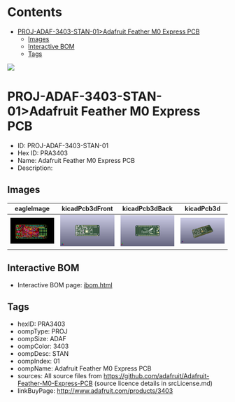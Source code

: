 



Contents
========

* [PROJ-ADAF-3403-STAN-01>Adafruit Feather M0 Express PCB](#proj-adaf-3403-stan-01adafruit-feather-m0-express-pcb)
	* [Images](#images)
	* [Interactive BOM](#interactive-bom)
	* [Tags](#tags)
  
![][im]
# PROJ-ADAF-3403-STAN-01>Adafruit Feather M0 Express PCB

- ID: PROJ-ADAF-3403-STAN-01
- Hex ID: PRA3403
- Name: Adafruit Feather M0 Express PCB
- Description: 

## Images
  
  

|eagleImage|kicadPcb3dFront|kicadPcb3dBack|kicadPcb3d|
| :---: | :---: | :---: | :---: |
|[![eagleImage](eagleImage_140.png)](eagleImage_600.png)|[![kicadPcb3dFront](kicadPcb3dFront_140.png)](kicadPcb3dFront_600.png)|[![kicadPcb3dBack](kicadPcb3dBack_140.png)](kicadPcb3dBack_600.png)|[![kicadPcb3d](kicadPcb3d_140.png)](kicadPcb3d_600.png)|

## Interactive BOM

- Interactive BOM page: [ibom.html](kicad/bom/ibom.html)

## Tags

- hexID: PRA3403
- oompType: PROJ
- oompSize: ADAF
- oompColor: 3403
- oompDesc: STAN
- oompIndex: 01
- oompName: Adafruit Feather M0 Express PCB
- sources: All source files from https://github.com/adafruit/Adafruit-Feather-M0-Express-PCB (source licence details in srcLicense.md)
- linkBuyPage: http://www.adafruit.com/products/3403



[im]: kicadPcb3d_450.png
